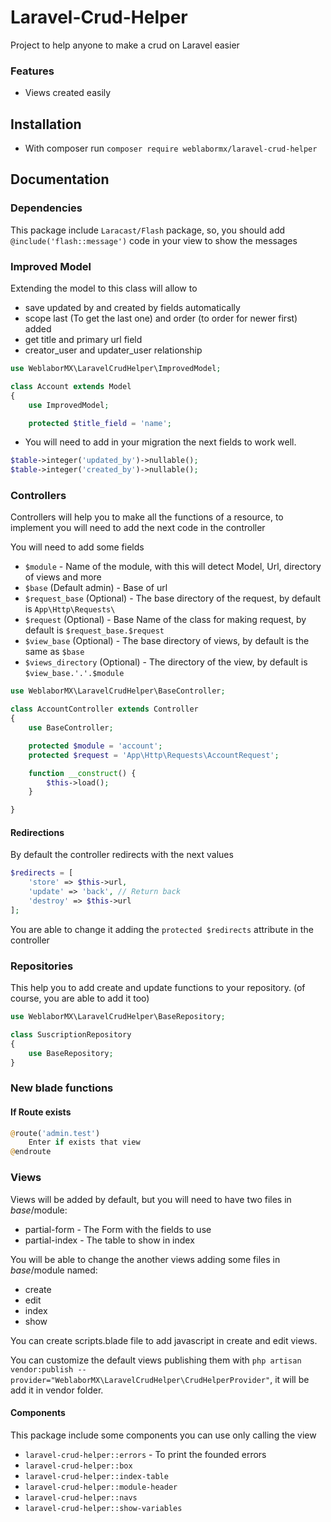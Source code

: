 # Laravel-Crud-Helper
Project to help anyone to make a crud on Laravel easier

### Features
- Views created easily

## Installation
- With composer run `composer require weblabormx/laravel-crud-helper` 

## Documentation

### Dependencies
This package include `Laracast/Flash` package, so, you should add `@include('flash::message')` code in your view to show the messages

### Improved Model
Extending the model to this class will allow to
- save updated by and created by fields automatically
- scope last (To get the last one) and order (to order for newer first) added
- get title and primary url field
- creator_user and updater_user relationship

```php
use WeblaborMX\LaravelCrudHelper\ImprovedModel;

class Account extends Model
{
    use ImprovedModel;

    protected $title_field = 'name';
```

- You will need to add in your migration the next fields to work well.
```php
$table->integer('updated_by')->nullable();
$table->integer('created_by')->nullable();
```

### Controllers
Controllers will help you to make all the functions of a resource, to implement you will need to add the next code in the controller

You will need to add some fields
- `$module` - Name of the module, with this will detect Model, Url, directory of views and more
- `$base` (Default admin) - Base of url
- `$request_base` (Optional) - The base directory of the request, by default is `App\Http\Requests\` 
- `$request` (Optional) - Base Name of the class for making request, by default is `$request_base.$request` 
- `$view_base` (Optional) - The base directory of views, by default is the same as `$base` 
- `$views_directory` (Optional) - The directory of the view, by default is `$view_base.'.'.$module` 

```php
use WeblaborMX\LaravelCrudHelper\BaseController;

class AccountController extends Controller
{
	use BaseController;

    protected $module = 'account';
    protected $request = 'App\Http\Requests\AccountRequest';

    function __construct() {
        $this->load();
    }

}
```

#### Redirections
By default the controller redirects with the next values
```php
$redirects = [
    'store' => $this->url,
    'update' => 'back', // Return back
    'destroy' => $this->url
];
```
You are able to change it adding the `protected $redirects` attribute in the controller

### Repositories
This help you to add create and update functions to your repository. (of course, you are able to add it too)

```php
use WeblaborMX\LaravelCrudHelper\BaseRepository;

class SuscriptionRepository
{
	use BaseRepository;
}
```

### New blade functions
#### If Route exists
```php
@route('admin.test')
	Enter if exists that view
@endroute
```

### Views
Views will be added by default, but you will need to have two files in $base/$module:
- partial-form - The Form with the fields to use
- partial-index - The table to show in index

You will be able to change the another views adding some files in $base/$module named:
- create
- edit
- index
- show

You can create scripts.blade file to add javascript in create and edit views.

You can customize the default views publishing them with `php artisan vendor:publish --provider="WeblaborMX\LaravelCrudHelper\CrudHelperProvider"`, it will be add it in vendor folder.

#### Components
This package include some components you can use only calling the view
- `laravel-crud-helper::errors` - To print the founded errors
- `laravel-crud-helper::box`
- `laravel-crud-helper::index-table`
- `laravel-crud-helper::module-header`
- `laravel-crud-helper::navs`
- `laravel-crud-helper::show-variables`